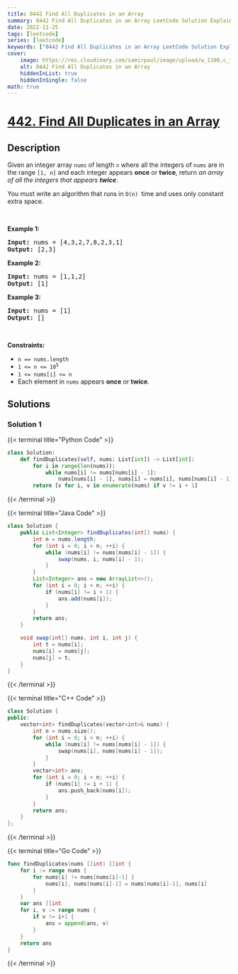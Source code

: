 ```yaml
---
title: 0442 Find All Duplicates in an Array
summary: 0442 Find All Duplicates in an Array LeetCode Solution Explained
date: 2022-11-25
tags: [leetcode]
series: [leetcode]
keywords: ["0442 Find All Duplicates in an Array LeetCode Solution Explained in all languages", "0442 Find All Duplicates in an Array", "LeetCode", "leetcode solution in Python3 C++ Java Go PHP Ruby Swift TypeScript Rust C# JavaScript C", "GeeksforGeeks", "InterviewBit", "Coding Ninjas", "HackerRank", "HackerEarth", "CodeChef", "TopCoder", "AlgoExpert", "freeCodeCamp", "Codeforces", "GitHub", "AtCoder", "Samir Paul"]
cover:
    image: https://res.cloudinary.com/samirpaul/image/upload/w_1100,c_fit,co_rgb:FFFFFF,l_text:Arial_75_bold:0442 Find All Duplicates in an Array - Solution Explained/problem-solving.webp
    alt: 0442 Find All Duplicates in an Array
    hiddenInList: true
    hiddenInSingle: false
math: true
---
```



# [442. Find All Duplicates in an Array](https://leetcode.com/problems/find-all-duplicates-in-an-array)


## Description

<p>Given an integer array <code>nums</code> of length <code>n</code> where all the integers of <code>nums</code> are in the range <code>[1, n]</code> and each integer appears <strong>once</strong> or <strong>twice</strong>, return <em>an array of all the integers that appears <strong>twice</strong></em>.</p>

<p>You must write an algorithm that runs in&nbsp;<code>O(n)&nbsp;</code>time and uses only constant extra space.</p>

<p>&nbsp;</p>
<p><strong class="example">Example 1:</strong></p>
<pre><strong>Input:</strong> nums = [4,3,2,7,8,2,3,1]
<strong>Output:</strong> [2,3]
</pre><p><strong class="example">Example 2:</strong></p>
<pre><strong>Input:</strong> nums = [1,1,2]
<strong>Output:</strong> [1]
</pre><p><strong class="example">Example 3:</strong></p>
<pre><strong>Input:</strong> nums = [1]
<strong>Output:</strong> []
</pre>
<p>&nbsp;</p>
<p><strong>Constraints:</strong></p>

<ul>
	<li><code>n == nums.length</code></li>
	<li><code>1 &lt;= n &lt;= 10<sup>5</sup></code></li>
	<li><code>1 &lt;= nums[i] &lt;= n</code></li>
	<li>Each element in <code>nums</code> appears <strong>once</strong> or <strong>twice</strong>.</li>
</ul>

## Solutions

### Solution 1

<!-- tabs:start -->

{{< terminal title="Python Code" >}}
```python
class Solution:
    def findDuplicates(self, nums: List[int]) -> List[int]:
        for i in range(len(nums)):
            while nums[i] != nums[nums[i] - 1]:
                nums[nums[i] - 1], nums[i] = nums[i], nums[nums[i] - 1]
        return [v for i, v in enumerate(nums) if v != i + 1]
```
{{< /terminal >}}

{{< terminal title="Java Code" >}}
```java
class Solution {
    public List<Integer> findDuplicates(int[] nums) {
        int n = nums.length;
        for (int i = 0; i < n; ++i) {
            while (nums[i] != nums[nums[i] - 1]) {
                swap(nums, i, nums[i] - 1);
            }
        }
        List<Integer> ans = new ArrayList<>();
        for (int i = 0; i < n; ++i) {
            if (nums[i] != i + 1) {
                ans.add(nums[i]);
            }
        }
        return ans;
    }

    void swap(int[] nums, int i, int j) {
        int t = nums[i];
        nums[i] = nums[j];
        nums[j] = t;
    }
}
```
{{< /terminal >}}

{{< terminal title="C++ Code" >}}
```cpp
class Solution {
public:
    vector<int> findDuplicates(vector<int>& nums) {
        int n = nums.size();
        for (int i = 0; i < n; ++i) {
            while (nums[i] != nums[nums[i] - 1]) {
                swap(nums[i], nums[nums[i] - 1]);
            }
        }
        vector<int> ans;
        for (int i = 0; i < n; ++i) {
            if (nums[i] != i + 1) {
                ans.push_back(nums[i]);
            }
        }
        return ans;
    }
};
```
{{< /terminal >}}

{{< terminal title="Go Code" >}}
```go
func findDuplicates(nums []int) []int {
	for i := range nums {
		for nums[i] != nums[nums[i]-1] {
			nums[i], nums[nums[i]-1] = nums[nums[i]-1], nums[i]
		}
	}
	var ans []int
	for i, v := range nums {
		if v != i+1 {
			ans = append(ans, v)
		}
	}
	return ans
}
```
{{< /terminal >}}

<!-- tabs:end -->

<!-- end -->
